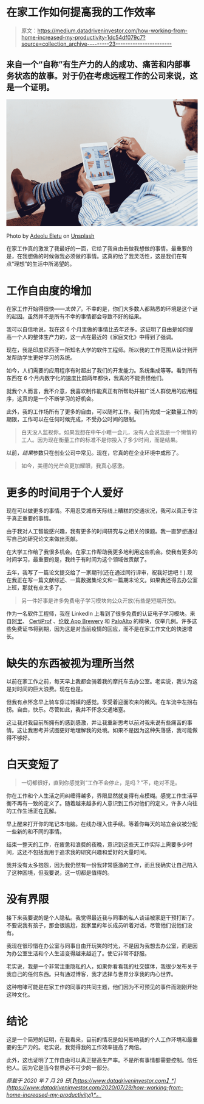 # 在家工作如何提高我的工作效率

> 原文：<https://medium.datadriveninvestor.com/how-working-from-home-increased-my-productivity-1dc54df079c7?source=collection_archive---------23----------------------->

## 来自一个“自称”有生产力的人的成功、痛苦和内部事务状态的故事。对于仍在考虑远程工作的公司来说，这是一个证明。

![](img/ae36fcf08cd298eda5a463da730e28ed.png)

Photo by [Adeolu Eletu](https://unsplash.com/@adeolueletu?utm_source=medium&utm_medium=referral) on [Unsplash](https://unsplash.com?utm_source=medium&utm_medium=referral)

在家工作真的激发了我最好的一面，它给了我自由去做我想做的事情。最重要的是，在我想做的时候做我必须做的事情。这真的给了我灵活性，这是我们在有点“理想”的生活中所渴望的。

# 工作自由度的增加

在家工作开始得很快——*太快了*。不幸的是，你们大多数人都熟悉的环境是这个谜的起因。虽然并不是所有不幸的事情都会导致不好的结果。

我可以自信地说，我在这 6 个月里做的事情比去年还多。这证明了自由是如何提高一个人的整体生产力的，这一点在最近的《家庭文化》中得到了强调。

现在，我是印度尼西亚一所知名大学的软件工程师。所以我的工作范围从设计到开发帮助学生更好学习的系统。

如今，人们需要的应用程序有时超出了我们的开发能力。系统集成等等。看到所有东西在 6 个月内数字化的速度比前两年都快，我真的不能责怪他们。

就我个人而言，我不介意，我喜欢制作能真正有所帮助并被广泛人群使用的应用程序，这真的是一个不断学习的好机会。

此外，我的工作场所有了更多的自由，可以随时工作。我们有完成一定数量工作的期限，工作可以在任何时候完成，不受办公时间的限制。

> 白天没人监视你。如果我想在中午小睡一会儿，没有人会说我是一个懒惰的工人。因为现在衡量工作的标准不是你投入了多少时间，而是结果。

以前，*结果*参数只在创业公司中常见。现在，它真的在企业环境中成形了。

> 如今，美德的光芒会更加耀眼，我真心感激。

# 更多的时间用于个人爱好

现在可以做更多的事情。不用忍受城市天际线上糟糕的交通状况，我可以真正专注于真正重要的事情。

由于我对人工智能感兴趣，我有更多的时间研究与之相关的课题。我一直梦想通过写自己的研究论文来做出贡献。

在大学工作给了我很多机会。在家工作帮助我更多地利用这些机会。使我有更多的时间学习，最重要的是，我终于有时间为这个领域做贡献了。

去年，我写了一篇论文提交给了一家期刊(还在通过同行评审，祝我好运吧！).现在我正在写一篇文献综述、一篇数据集论文和一篇期末论文。如果我还得去办公室上班，那就有点太多了。

> 另一件好事是许多免费电子学习模块向公众开放(有些是短期开放)。

作为一名软件工程师，我在 LinkedIn 上看到了很多免费的认证电子学习模块。来自[阿里](https://www.meetup.com/Alibaba-Cloud-Community-India/events/271914713/)、 [CertiProf](https://certiprof.com/pages/scrum-foundations-professional-certificate-sfpc-english) 、[伦敦 App Brewery](https://www.appbrewery.co/p/intro-to-flutter) 和 [PaloAlto](https://blog.paloaltonetworks.com/2020/04/cc-cybersecurity-education/) 的模块，仅举几例。许多这些免费证书将到期，因为这是对当前疫情的回应，而不是在家工作文化的快速增长。

# 缺失的东西被视为理所当然

以前在家工作之前，每天早上我都会骑着我的摩托车去办公室。老实说，我认为这是对时间的巨大浪费。现在也是。

但我有点怀念早上骑车穿过城镇的感觉。享受着迎面吹来的微风。在车流中左拐右拐。自由，快乐。尽管如此，我并不怀念交通堵塞。

这让我对我目前所拥有的感到感激，并让我重新思考以前对我来说有些痛苦的事情。这让我思考并试图更好地理解我的处境。如果不是因为这种失落感，我可能做得不够好。

# 白天变短了

> 一切都很好，直到你感觉到“工作不会停止，是吗？”不，绝对不是。

你在工作和个人生活之间纠缠得越多，界限显然就变得有点模糊。感觉工作生活平衡不再有一致的定义了。随着越来越多的人意识到工作对他们的定义，许多人向往的工作生活正在瓦解。

早上醒来打开你的笔记本电脑。在线办理入住手续。等着你每天的站立会议被分配一些新的和不同的事情。

结束一整天的工作，在疲惫和浪费的夜晚，意识到这些天工作实际上需要多少时间，这还不包括我用于追求我的研究兴趣和爱好的大量时间。

我并没有太多抱怨，因为我仍然有一份我非常感激的工作，而且我确实让自己陷入了这种困境，但我要说，这一切都是值得的。

# 没有界限

接下来我要说的是个人隐私。我觉得最近我与同事的私人谈话被家庭干预打断了。不要说我有孩子，那会很尴尬，我家里的年长成员听着对话，尽管他们说他们没有。

我现在很珍惜在办公室与同事自由开玩笑的时光，不是因为我想去办公室，而是因为办公室生活和个人生活变得越来越近了。使它非常不舒服。

老实说，我是一个非常注重隐私的人，如果你看看我的社交媒体，我很少发布关于我自己的任何东西。只有通过博客，我才选择与世界分享我的内心世界。

这种咆哮可能是在家工作的同事的共同主题，他们因为不可预见的事件而刚刚开始这种文化。

# 结论

这是一个简短的证明，在我看来，目前的情况是如何影响我的个人工作环境和最重要的生产力的。老实说，我觉得我的工作效率提高了两倍。

此外，这也证明了工作自由可以真正提高生产率。不是所有事情都需要控制。信任他人。因为它是当今世界必不可少的一部分。

*原载于 2020 年 7 月 29 日*[*【https://www.datadriveninvestor.com】*](https://www.datadriveninvestor.com/2020/07/29/how-working-from-home-increased-my-productivity/)*。*